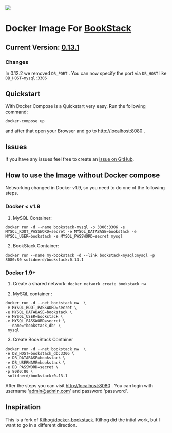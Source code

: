 [![](https://images.microbadger.com/badges/image/solidnerd/bookstack.svg)](http://microbadger.com/images/solidnerd/bookstack "Get your own image badge on microbadger.com")

# Docker Image For [BookStack](https://github.com/ssddanbrown/BookStack)

## Current Version: [0.13.1](https://github.com/SolidNerd/docker-bookstack/blob/master/Dockerfile)

### Changes
In 0.12.2 we removed `DB_PORT` . You can now specify the port via `DB_HOST` like `DB_HOST=mysql:3306`

## Quickstart
With Docker Compose is a Quickstart very easy. Run the following command:

```
docker-compose up
```

and after that open your Browser and go to [http://localhost:8080](http://localhost:8080) .

## Issues

If you have any issues feel free to create an [issue on GitHub](https://github.com/solidnerd/docker-bookstack/issues).


## How to use the Image without Docker compose
Networking changed in Docker v1.9, so you need to do one of the following steps.

### Docker < v1.9
1. MySQL Container:
```
docker run -d --name bookstack-mysql -p 3306:3306 -e MYSQL_ROOT_PASSWORD=secret -e MYSQL_DATABASE=bookstack -e MYSQL_USER=bookstack -e MYSQL_PASSWORD=secret mysql
```
2. BookStack Container:
```
docker run --name my-bookstack -d --link bookstack-mysql:mysql -p 8080:80 solidnerd/bookstack:0.13.1
```

### Docker 1.9+
1. Create a shared network:
   `docker network create bookstack_nw`

2.  MySQL container :
```
docker run -d --net bookstack_nw  \
-e MYSQL_ROOT_PASSWORD=secret \
-e MYSQL_DATABASE=bookstack \
-e MYSQL_USER=bookstack \
-e MYSQL_PASSWORD=secret \
 --name="bookstack_db" \
 mysql
```

3. Create BookStack Container
```
docker run -d --net bookstack_nw  \
-e DB_HOST=bookstack_db:3306 \
-e DB_DATABASE=bookstack \
-e DB_USERNAME=bookstack \
-e DB_PASSWORD=secret \
-p 8080:80 \
 solidnerd/bookstack:0.13.1
```

After the steps you can visit [http://localhost:8080](http://localhost:8080) . You can login with username 'admin@admin.com' and password 'password'.


## Inspiration

This is a fork of [Kilhog/docker-bookstack](https://github.com/Kilhog/docker-bookstack). Kilhog did the intial work, but I want to go in a different direction.
